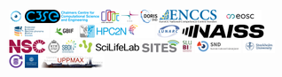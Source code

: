 ![AIDA Data Hub](logo/aida_logo_24_x_24.png) ![C3SE](logo/c3se_logo_134_x_24.png) ![Code Refinery](logo/coderefinery_logo_32_x_24.png) ![CSC](logo/csc_logo_31_x_24.png) ![Doris SND](logo/doris_snd_logo_30_x_24.png) ![ENCCS](logo/enccs_logo_103_x_24.png) ![EOSC](logo/eosc_logo_77_x_24.png) ![FEGA Sweden](logo/fega_sweden_logo_71_x_24.png) ![GBIF](logo/gbif_logo_48_x_24.png) ![HPC2N](logo/hpc2n_logo_84_x_24.png) ![InfraViz](logo/infraviz_logo_47_x_24.png) ![LUNARC](logo/lunarc_logo_42_x_24.png) ![NAISS](logo/naiss_logo_148_x_24.png) ![NSC](logo/nsc_logo_66_x_24.png) ![PDC](logo/pdc_logo_21_x_24.png) ![SBDI](logo/sbdi_logo_26_x_24.png) ![SciLifeLab](logo/sll_logo_110_x_24.png) ![SITES](logo/sites_logo_68_x_24.png) ![SLUBI](logo/slubi_logo_20_x_24.png) ![SND](logo/snd_logo_83_x_24.png) ![Stockholm University](logo/stockholm_university_logo_57_x_24.png) ![Swestore](logo/swestore_logo_24_x_24.png) ![University of Gothenburg](logo/university_of_gothenburg_logo_24_x_24.png) ![UPPMAX](logo/uppmax_logo_116_x_24.png)